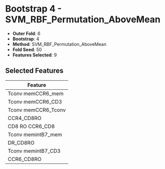 # Bootstrap 4 - SVM_RBF_Permutation_AboveMean

- **Outer Fold**: 6
- **Bootstrap**: 4
- **Method**: SVM_RBF_Permutation_AboveMean
- **Fold Seed**: 50
- **Features Selected**: 9

## Selected Features

| Feature |
|---------|
| Tconv memCCR6_mem |
| Tconv memCCR6_CD3 |
| Tconv memCCR6_Tconv |
| CCR4_CD8RO |
| CD8 RO CCR6_CD8 |
| Tconv memintB7_mem |
| DR_CD8RO |
| Tconv memintB7_CD3 |
| CCR6_CD8RO |
